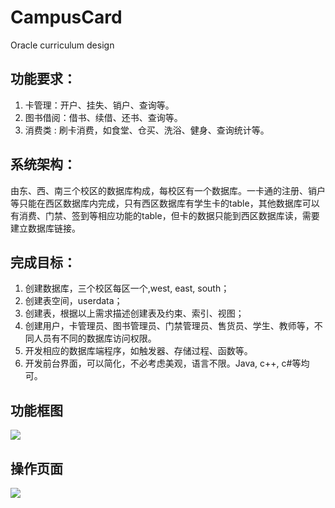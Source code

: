 # CampusCard
Oracle curriculum design
## 功能要求：
1. 卡管理：开户、挂失、销户、查询等。
2. 图书借阅：借书、续借、还书、查询等。
3. 消费类 : 刷卡消费，如食堂、仓买、洗浴、健身、查询统计等。
## 系统架构：
由东、西、南三个校区的数据库构成，每校区有一个数据库。一卡通的注册、销户等只能在西区数据库内完成，只有西区数据库有学生卡的table，其他数据库可以有消费、门禁、签到等相应功能的table，但卡的数据只能到西区数据库读，需要建立数据库链接。
                                                                                                                                                                                                                                                                                                                                                                                                                                                                                                                                                                                                                                                                                                                                                                                                                                                                                                                                                                                                                                                                                                                                                                                                                                                                                                                                                                                                                                                                                                                                                                                                                                                                                                                                                                                                                                                                                                                                                                                                                                                                                                                                                                                                                                                                                                                                                                                                                                                                                                                                                                                                                                                                                                                                                                                                                                                                                                                                                                                                                                                                                                                                                                                                                                                                                                                                                                                                                                                                                                                                                                                                                                                                                                                                                                                                                                                                                                                                                                                                                                                                                                                                                                                                                                                                                                                                                                                                                                                                                                                                                                                                                                                                                                                                                                                                                                                                                                                                                                                                                                                                                                                                                                                                                                                                                                                                                                                                                                                                                                                                                                                                                                                                                                                                                                                                                                                                                                                                                                                                                                                                                                                                                                                                                                                                                                                                                                                                                                                                                                                                                                                                                                                                                                                                                              
## 完成目标：
1. 创建数据库，三个校区每区一个,west, east, south；
2. 创建表空间，userdata；
3. 创建表，根据以上需求描述创建表及约束、索引、视图；
4. 创建用户，卡管理员、图书管理员、门禁管理员、售货员、学生、教师等，不同人员有不同的数据库访问权限。
5. 开发相应的数据库端程序，如触发器、存储过程、函数等。
6. 开发前台界面，可以简化，不必考虑美观，语言不限。Java, c++, c#等均可。
## 功能框图
![](https://images2018.cnblogs.com/blog/891120/201803/891120-20180319092832118-1483758625.png)
## 操作页面
![](https://images2018.cnblogs.com/blog/891120/201803/891120-20180319092922239-165969010.png)
